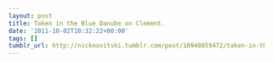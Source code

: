 ```yaml
---
layout: post
title: Taken in the Blue Danube on Clement.
date: '2011-10-02T10:32:22+00:00'
tags: []
tumblr_url: http://nicknovitski.tumblr.com/post/10940859472/taken-in-the-blue-danube-on-clement
---
```

